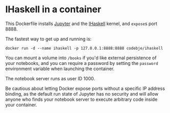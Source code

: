 # IHaskell in a container

This Dockerfile installs [Jupyter] and the [IHaskell] kernel, and `expose`s
port 8888.

The fastest way to get up and running is:

    docker run -d --name ihaskell -p 127.0.0.1:8888:8888 codebje/ihaskell

You can mount a volume into `/books` if you'd like external persistence of
your notebooks, and you can require a password by setting the `password`
environment variable when launching the container.

The notebook server runs as user ID 1000.

Be cautious about letting Docker expose ports without a specific IP address
binding, as the default run state of Jupyter has no security and will allow
anyone who finds your notebook server to execute arbitrary code inside your
container.

[Jupyter]: https://jupyter.org/
[IHaskell]: https://github.com/gibiansky/IHaskell
